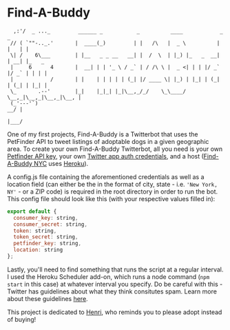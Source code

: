 Find-A-Buddy
==========

      ,:'/  _ ..._         ______ _           _          ____            _     _
     // ( `""-.._.'       |  ____(_)         | |   /\   |  _ \          | |   | |
     \| /    6\___        | |__   _ _ __   __| |  /  \  | |_) |_   _  __| | __| |_   _
     |     6      4       |  __| | | '_ \ / _` | / /\ \ |  _ <| | | |/ _` |/ _` | | | |
     |            /       | |    | | | | | (_| |/ ____ \| |_) | |_| | (_| | (_| | |_| |
     \_       .--'        |_|    |_|_| |_|\__,_/_/    \_\____/ \__,_|\__,_|\__,_|\__, |
     (_'---'`)                                                                    __/ |
                                                                                 |___/
One of my first projects, Find-A-Buddy is a Twitterbot that uses the PetFinder API to tweet listings of adoptable dogs in a given geographic area. To create your own Find-A-Buddy Twitterbot, all you need is your own [Petfinder API key](https://www.petfinder.com/developers/api-key), your own [Twitter app auth credentials](https://apps.twitter.com/), and a host ([Find-A-Buddy NYC](https://twitter.com/findabuddynyc) uses [Heroku](http://www.heroku.com)).

A config.js file containing the aforementioned credentials as well as a location field (can either be the in the format of city, state - i.e. `'New York, NY'` - or a ZIP code) is required in the root directory in order to run the bot. This config file should look like this (with your respective values filled in):

```js
export default {
  consumer_key: string,
  consumer_secret: string,
  token: string,
  token_secret: string,
  petfinder_key: string,
  location: string
};
```

Lastly, you'll need to find something that runs the script at a regular interval. I used the Heroku Scheduler add-on, which runs a node command (`npm start` in this case) at whatever interval you specify. Do be careful with this - Twitter has guidelines about what they think consitutes spam. Learn more about these guidelines [here](https://dev.twitter.com/overview/terms/policy).

This project is dedicated to [Henri](https://www.instagram.com/henrisnuggles/), who reminds you to please adopt instead of buying!
